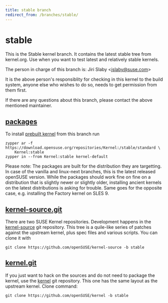 ```yaml
---
title: stable branch
redirect_from: /branches/stable/
---
```

# stable
This is the Stable kernel branch. It contains the latest stable tree from
kernel.org. Use when you want to test latest and relatively stable kernels.

The person in charge of this branch is:
Jiri Slaby <[jslaby@suse.com](mailto:jslaby@suse.com?subject=stable%20branch)>

It is the above person's responsiblity for checking in this kernel to
the build system, anyone else who wishes to do so, needs to get
permission from them first.

If there are any questions about this branch, please contact the above
mentioned maintainer.


## [packages](https://download.opensuse.org/repositories/Kernel:/stable)
To install
[prebuilt kernel](https://download.opensuse.org/repositories/Kernel:/stable)
from this branch run

```
zypper ar -f https://download.opensuse.org/repositories/Kernel:/stable/standard \
    Kernel:stable
zypper in --from Kernel:stable kernel-default
```

Please note: The packages are built for the distribution they are
targetting. In case of the vanilla and linux-next branches, this is the
latest released openSUSE version. While the packages should work fine on
fine on a distribution that is slightly newer or slightly older,
installing ancient kernels on the latest distributions is asking for
trouble. Same goes for the opposite case, e.g. installing the Factory
kernel on SLES 9.

## [kernel-source.git](https://github.com/openSUSE/kernel-source/tree/stable)
There are two SUSE Kernel repositories. Development happens in the
[kernel-source](https://github.com/openSUSE/kernel-source/tree/stable)
git repository. This tree is a quile-like series of patches against the
upstream kernel, plus spec files and various scripts. You can clone it
with

```
git clone https://github.com/openSUSE/kernel-source -b stable
```

## [kernel.git](https://github.com/openSUSE/kernel/tree/stable)
If you just want to hack on the sources and do not need to package the
kernel, use the [kernel](https://github.com/openSUSE/kernel/tree/stable)
git repository. This one has the same layout as the upstream kernel. Clone
command:

```
git clone https://github.com/openSUSE/kernel -b stable
```


